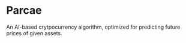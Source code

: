 # Parcae

An AI-based crytpocurrency algorithm, optimized for predicting future prices of given assets.
